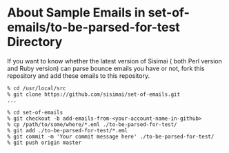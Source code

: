 About Sample Emails in set-of-emails/to-be-parsed-for-test Directory
====================================================================

If you want to know whether the latest version of Sisimai ( both Perl version and
Ruby version) can parse bounce emails you have or not, fork this repository and
add these emails to this repository.

```
% cd /usr/local/src
% git clone https://github.com/sisimai/set-of-emails.git
...

% cd set-of-emails
% git checkout -b add-emails-from-<your-account-name-in-github>
% cp /path/to/some/where/*.eml ./to-be-parsed-for-test/
% git add ./to-be-parsed-for-test/*.eml
% git commit -m 'Your commit message here' ./to-be-parsed-for-test/
% git push origin master
```

